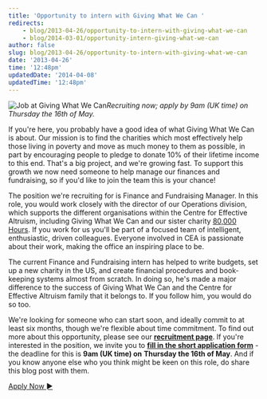 ```yaml
---
title: 'Opportunity to intern with Giving What We Can '
redirects:
    - blog/2013-04-26/opportunity-to-intern-with-giving-what-we-can
    - blog/2014-03-01/opportunity-intern-giving-what-we-can
author: false
slug: blog/2013-04-26/opportunity-to-intern-with-giving-what-we-can
date: '2013-04-26'
time: '12:48pm'
updatedDate: '2014-04-08'
updatedTime: '12:48pm'
---
```

![Job at Giving What We Can](http://givingwhatwecan.org/sites/givingwhatwecan.org/files/Tom%20Ash/%3Cem%3EEdit%20Story%3C/em%3E%20Opportunity%20to%20intern%20with%20Giving%20What%20We%20Can%20/for-tom-blog-cea-office-first-day.jpg)_Recruiting now; apply by 9am (UK time) on Thursday the 16th of May._

If you're here, you probably have a good idea of what Giving What We Can is about. Our mission is to find the charities which most effectively help those living in poverty and move as much money to them as possible, in part by encouraging people to pledge to donate 10% of their lifetime income to this end. That's a big project, and we're growing fast. To support this growth we now need someone to help manage our finances and fundraising, so if you'd like to join the team this is your chance!

The position we're recruiting for is Finance and Fundraising Manager. In this role, you would work closely with the director of our Operations division, which supports the different organisations within the Centre for Effective Altruism, including Giving What We Can and our sister charity [80,000 Hours](http://80000hours.org/). If you work for us you'll be part of a focused team of intelligent, enthusiastic, driven colleagues. Everyone involved in CEA is passionate about their work, making the office an inspiring place to be.

The current Finance and Fundraising intern has helped to write budgets, set up a new charity in the US, and create financial procedures and book-keeping systems almost from scratch. In doing so, he's made a major difference to the success of Giving What We Can and the Centre for Effective Altruism family that it belongs to. If you follow him, you would do so too.

We're looking for someone who can start soon, and ideally commit to at least six months, though we're flexible about time commitment. To find out more about this opportunity, please see our **[recruitment page](http://givingwhatwecan.org/getting-involved/work-with-us)**. If you're interested in the position, we invite you to **[fill in the short application form](http://bit.ly/15EGoWr)** - the deadline for this is **9am (UK time) on** **Thursday the 16th of May**. And if you know anyone else who you think might be keen on this role, do share this blog post with them.

[Apply Now ►](http://bit.ly/15EGoWr)